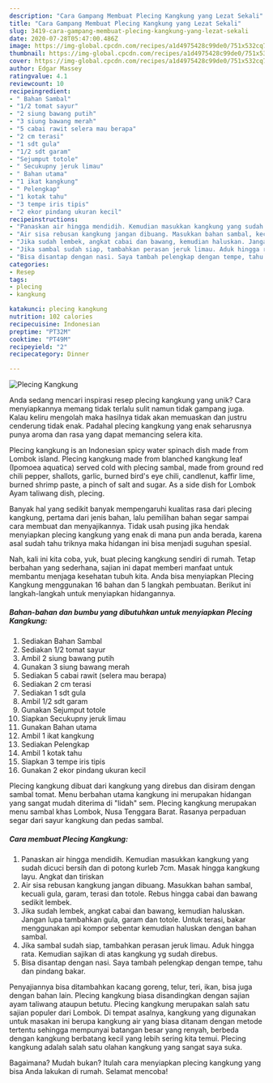 ```yaml
---
description: "Cara Gampang Membuat Plecing Kangkung yang Lezat Sekali"
title: "Cara Gampang Membuat Plecing Kangkung yang Lezat Sekali"
slug: 3419-cara-gampang-membuat-plecing-kangkung-yang-lezat-sekali
date: 2020-07-28T05:47:00.486Z
image: https://img-global.cpcdn.com/recipes/a1d4975428c99de0/751x532cq70/plecing-kangkung-foto-resep-utama.jpg
thumbnail: https://img-global.cpcdn.com/recipes/a1d4975428c99de0/751x532cq70/plecing-kangkung-foto-resep-utama.jpg
cover: https://img-global.cpcdn.com/recipes/a1d4975428c99de0/751x532cq70/plecing-kangkung-foto-resep-utama.jpg
author: Edgar Massey
ratingvalue: 4.1
reviewcount: 10
recipeingredient:
- " Bahan Sambal"
- "1/2 tomat sayur"
- "2 siung bawang putih"
- "3 siung bawang merah"
- "5 cabai rawit selera mau berapa"
- "2 cm terasi"
- "1 sdt gula"
- "1/2 sdt garam"
- "Sejumput totole"
- " Secukupny jeruk limau"
- " Bahan utama"
- "1 ikat kangkung"
- " Pelengkap"
- "1 kotak tahu"
- "3 tempe iris tipis"
- "2 ekor pindang ukuran kecil"
recipeinstructions:
- "Panaskan air hingga mendidih. Kemudian masukkan kangkung yang sudah dicuci bersih dan di potong kurleb 7cm. Masak hingga kangkung layu. Angkat dan tiriskan"
- "Air sisa rebusan kangkung jangan dibuang. Masukkan bahan sambal, kecuali gula, garam, terasi dan totole. Rebus hingga cabai dan bawang sedikit lembek."
- "Jika sudah lembek, angkat cabai dan bawang, kemudian haluskan. Jangan lupa tambahkan gula, garam dan totole. Untuk terasi, bakar menggunakan api kompor sebentar kemudian haluskan dengan bahan sambal."
- "Jika sambal sudah siap, tambahkan perasan jeruk limau. Aduk hingga rata. Kemudian sajikan di atas kangkung yg sudah direbus."
- "Bisa disantap dengan nasi. Saya tambah pelengkap dengan tempe, tahu dan pindang bakar."
categories:
- Resep
tags:
- plecing
- kangkung

katakunci: plecing kangkung 
nutrition: 102 calories
recipecuisine: Indonesian
preptime: "PT32M"
cooktime: "PT49M"
recipeyield: "2"
recipecategory: Dinner

---
```



![Plecing Kangkung](https://img-global.cpcdn.com/recipes/a1d4975428c99de0/751x532cq70/plecing-kangkung-foto-resep-utama.jpg)

Anda sedang mencari inspirasi resep plecing kangkung yang unik? Cara menyiapkannya memang tidak terlalu sulit namun tidak gampang juga. Kalau keliru mengolah maka hasilnya tidak akan memuaskan dan justru cenderung tidak enak. Padahal plecing kangkung yang enak seharusnya punya aroma dan rasa yang dapat memancing selera kita.

Plecing kangkung is an Indonesian spicy water spinach dish made from Lombok island. Plecing kangkung made from blanched kangkung leaf (Ipomoea aquatica) served cold with plecing sambal, made from ground red chili pepper, shallots, garlic, burned bird&#39;s eye chili, candlenut, kaffir lime, burned shrimp paste, a pinch of salt and sugar. As a side dish for Lombok Ayam taliwang dish, plecing.

Banyak hal yang sedikit banyak mempengaruhi kualitas rasa dari plecing kangkung, pertama dari jenis bahan, lalu pemilihan bahan segar sampai cara membuat dan menyajikannya. Tidak usah pusing jika hendak menyiapkan plecing kangkung yang enak di mana pun anda berada, karena asal sudah tahu triknya maka hidangan ini bisa menjadi suguhan spesial.


Nah, kali ini kita coba, yuk, buat plecing kangkung sendiri di rumah. Tetap berbahan yang sederhana, sajian ini dapat memberi manfaat untuk membantu menjaga kesehatan tubuh kita. Anda bisa menyiapkan Plecing Kangkung menggunakan 16 bahan dan 5 langkah pembuatan. Berikut ini langkah-langkah untuk menyiapkan hidangannya.

<!--inarticleads1-->

##### Bahan-bahan dan bumbu yang dibutuhkan untuk menyiapkan Plecing Kangkung:

1. Sediakan  Bahan Sambal
1. Sediakan 1/2 tomat sayur
1. Ambil 2 siung bawang putih
1. Gunakan 3 siung bawang merah
1. Sediakan 5 cabai rawit (selera mau berapa)
1. Sediakan 2 cm terasi
1. Sediakan 1 sdt gula
1. Ambil 1/2 sdt garam
1. Gunakan Sejumput totole
1. Siapkan  Secukupny jeruk limau
1. Gunakan  Bahan utama
1. Ambil 1 ikat kangkung
1. Sediakan  Pelengkap
1. Ambil 1 kotak tahu
1. Siapkan 3 tempe iris tipis
1. Gunakan 2 ekor pindang ukuran kecil


Plecing kangkung dibuat dari kangkung yang direbus dan disiram dengan sambal tomat. Menu berbahan utama kangkung ini merupakan hidangan yang sangat mudah diterima di &#34;lidah&#34; sem. Plecing kangkung merupakan menu sambal khas Lombok, Nusa Tenggara Barat. Rasanya perpaduan segar dari sayur kangkung dan pedas sambal. 

<!--inarticleads2-->

##### Cara membuat Plecing Kangkung:

1. Panaskan air hingga mendidih. Kemudian masukkan kangkung yang sudah dicuci bersih dan di potong kurleb 7cm. Masak hingga kangkung layu. Angkat dan tiriskan
1. Air sisa rebusan kangkung jangan dibuang. Masukkan bahan sambal, kecuali gula, garam, terasi dan totole. Rebus hingga cabai dan bawang sedikit lembek.
1. Jika sudah lembek, angkat cabai dan bawang, kemudian haluskan. Jangan lupa tambahkan gula, garam dan totole. Untuk terasi, bakar menggunakan api kompor sebentar kemudian haluskan dengan bahan sambal.
1. Jika sambal sudah siap, tambahkan perasan jeruk limau. Aduk hingga rata. Kemudian sajikan di atas kangkung yg sudah direbus.
1. Bisa disantap dengan nasi. Saya tambah pelengkap dengan tempe, tahu dan pindang bakar.


Penyajiannya bisa ditambahkan kacang goreng, telur, teri, ikan, bisa juga dengan bahan lain. Plecing kangkung biasa disandingkan dengan sajian ayam taliwang ataupun betutu. Plecing kangkung merupakan salah satu sajian populer dari Lombok. Di tempat asalnya, kangkung yang digunakan untuk masakan ini berupa kangkung air yang biasa ditanam dengan metode tertentu sehingga mempunyai batangan besar yang renyah, berbeda dengan kangkung berbatang kecil yang lebih sering kita temui. Plecing kangkung adalah salah satu olahan kangkung yang sangat saya suka. 

Bagaimana? Mudah bukan? Itulah cara menyiapkan plecing kangkung yang bisa Anda lakukan di rumah. Selamat mencoba!
